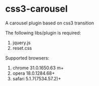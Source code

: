 css3-carousel
=============

A carousel plugin based on css3 transition

The following libs/plugin is required:

1. jquery.js
2. reset.css

Supported browsers:

1. chrome 31.0.1650.63 m+
2. opera 18.0.1284.68+
3. safari 5.1.7(7534.57.2)+
